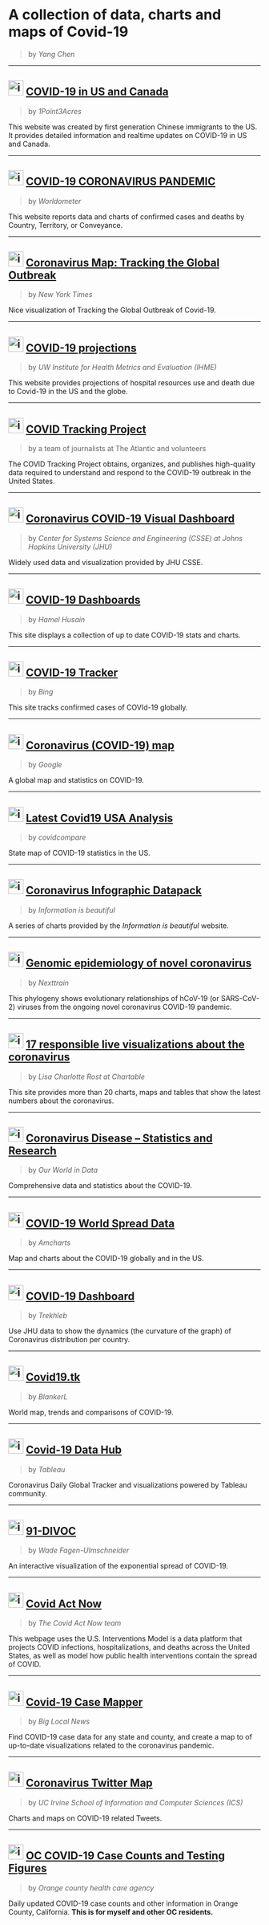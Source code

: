 # A collection of data, charts and maps of Covid-19
> by _Yang Chen_
***

## <img src="https://pbs.twimg.com/profile_images/1236417800891060225/WPYFi-8N_400x400.jpg" alt="icon" width="30"/> [COVID-19 in US and Canada](https://coronavirus.1point3acres.com/en)

> by _1Point3Acres_    

This website was created by first generation Chinese immigrants to the US. It provides detailed information and realtime updates on COVID-19 in US and Canada.
***
## <img src="https://www.worldometers.info/favicon/favicon.ico" alt="icon" width="30"/> [COVID-19 CORONAVIRUS PANDEMIC](https://www.worldometers.info/coronavirus/)
> by _Worldometer_    

This website reports data and charts of confirmed cases and deaths by Country, Territory, or Conveyance.
***
## <img src="http://www.iconarchive.com/download/i75988/martz90/circle-addon1/new-york-times.ico" alt="icon" width="30" /> [Coronavirus Map: Tracking the Global Outbreak](https://www.nytimes.com/interactive/2020/world/coronavirus-maps.html)
> by _New York Times_

Nice visualization of Tracking the Global Outbreak of Covid-19.
***
## <img src="http://www.healthdata.org/sites/default/files/favicon_0.ico" alt="icon" width="30" /> [COVID-19 projections](https://covid19.healthdata.org/united-states-of-america)
> by _UW Institute for Health Metrics and Evaluation (IHME)_

This website provides projections of hospital resources use and death due to Covid-19 in the US and the globe.
***
## <img src="https://covidtracking.com/icons/icon-48x48.png" alt="icon" width="30" /> [COVID Tracking Project](https://covidtracking.com/)
> by a team of journalists at The Atlantic and volunteers

The COVID Tracking Project obtains, organizes, and publishes high-quality data required to understand and respond to the COVID-19 outbreak in the United States.
***
## <img src="https://www.arcgis.com/apps/opsdashboard/assets/images/favicon.ico" alt="icon" width="30" /> [Coronavirus COVID-19 Visual Dashboard](https://www.arcgis.com/apps/opsdashboard/index.html#/bda7594740fd40299423467b48e9ecf6)
> by _Center for Systems Science and Engineering (CSSE) at Johns Hopkins University (JHU)_

Widely used data and visualization provided by JHU CSSE.
***
## <img src="https://covid19dashboards.com/images/favicon.ico" alt="icon" width="30" /> [COVID-19 Dashboards](https://covid19dashboards.com/)  
> by _Hamel Husain_

This site displays a collection of up to date COVID-19 stats and charts.
***
## <img src="https://bing.com/covid/static/images/bing_favicon.30cb9538f76addf1fde1dbe5ae505813.ico" alt="icon" width="30" /> [COVID-19 Tracker](https://bing.com/covid)  
> by _Bing_

This site tracks confirmed cases of COVId-19 globally.
***
## <img src="http://icons.iconarchive.com/icons/papirus-team/papirus-apps/32/google-icon.png" alt="icon" width="30" /> [Coronavirus (COVID-19) map](https://www.google.com/covid19-map/)
> by _Google_

A global map and statistics on COVID-19.  
***
## <img src="https://svgsilh.com/svg/1210522.svg" alt="icon" width="30" /> [Latest Covid19 USA Analysis](https://covidcompare.com/)
> by _covidcompare_

State map of COVID-19 statistics in the US.
***
## <img src="https://informationisbeautiful.net/favicon.ico" alt="icon" width="30" /> [Coronavirus Infographic Datapack](https://informationisbeautiful.net/visualizations/covid-19-coronavirus-infographic-datapack/)  
> by _Information is beautiful_

A series of charts provided by the _Information is beautiful_ website.
***

## <img src="https://nextstrain.org/favicon.png" alt="icon" width="30" /> [Genomic epidemiology of novel coronavirus](https://nextstrain.org/ncov/)
>  by _Nexttrain_

This phylogeny shows evolutionary relationships of hCoV-19 (or SARS-CoV-2) viruses from the ongoing novel coronavirus COVID-19 pandemic.
***
## <img src="https://blog.datawrapper.de/img/favicon/favicon-32x32.png" alt="icon" width="30" /> [17 responsible live visualizations about the coronavirus](https://blog.datawrapper.de/coronaviruscharts/)
> by _Lisa Charlotte Rost at Chartable_

This site provides more than 20 charts, maps and tables that show the latest numbers about the coronavirus.
***
## <img src="https://ourworldindata.org/apple-touch-icon.png" alt="icon" width="30" /> [Coronavirus Disease – Statistics and Research](https://ourworldindata.org/coronavirus)
> by _Our World in Data_

Comprehensive data and statistics about the COVID-19.
***
## <img src="https://avatars0.githubusercontent.com/u/1116146?s=460&u=f13ba66177907acfe1f51dd58224c467d98d7d70&v=4" alt="icon" width="30" /> [COVID-19 World Spread Data](https://covid.amcharts.com/)
> by _Amcharts_

Map and charts about the COVID-19 globally and in the US.
***
## <img src="https://trekhleb.github.io/covid-19/favicon.ico" alt="icon" width="30" /> [COVID-19 Dashboard](https://trekhleb.github.io/covid-19/)
> by _Trekhleb_

Use JHU data to show the dynamics (the curvature of the graph) of Сoronavirus distribution per country.
***
## <img src="https://covid19.tk/assets/logo.png" alt="icon" width="30" /> [Covid19.tk](https://covid19.tk/)
> by _BlankerL_

World map, trends and comparisons of COVID-19.
***
## <img src="https://www.tableau.com/favicon.ico" alt="icon" width="30" /> [Covid-19 Data Hub](https://www.tableau.com/covid-19-coronavirus-data-resources)
> by _Tableau_

Coronavirus Daily Global Tracker and visualizations powered by Tableau community.
***
## <img src="https://91-divoc.com/static/91.png" alt="icon" width="30" /> [91-DIVOC](https://91-divoc.com/pages/covid-visualization/)
> by _Wade Fagen-Ulmschneider_

An interactive visualization of the exponential spread of COVID-19.
***
## <img src="https://covidactnow.org/static/media/can_logo.0ac0983b.png" alt="icon" width="30" /> [Covid Act Now](https://covidactnow.org/)
> by _The Covid Act Now team_

This webpage uses the U.S. Interventions Model is a data platform that projects COVID infections, hospitalizations, and deaths across the United States, as well as model how public health interventions contain the spread of COVID.
***
## <img src="https://covid19.biglocalnews.org/county-maps/favicon.ico" alt="icon" width="30" /> [Covid-19 Case Mapper](https://covid19.biglocalnews.org/county-maps/index.html#/)
> by _Big Local News_

Find COVID-19 case data for any state and county, and create a map to of up-to-date visualizations related to the coronavirus pandemic.

***
## <img src="https://coronavirustwittermap.ics.uci.edu/assets/images/berry-icon.png" alt="icon" width="30" /> [Coronavirus Twitter Map](https://coronavirustwittermap.ics.uci.edu/)
> by _UC Irvine School of Information and Computer Sciences (ICS)_

Charts and maps on COVID-19 related Tweets.
***
## <img src="https://occovid19.ochealthinfo.com/themes/custom/virus_theme/favicon.ico" alt="icon" width="30" /> [OC COVID-19 Case Counts and Testing Figures](https://occovid19.ochealthinfo.com/coronavirus-in-oc)
> by _Orange county health care agency_

Daily updated COVID-19 case counts and other information in Orange County, California. __This is for myself and other OC residents.__
